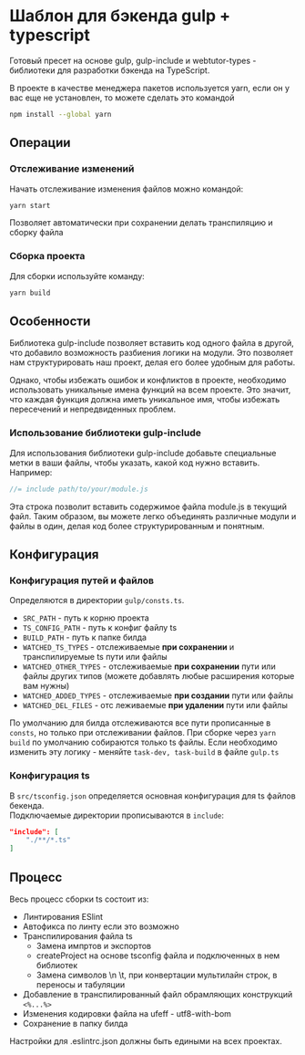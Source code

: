 # Шаблон для бэкенда gulp + typescript

Готовый пресет на основе gulp, gulp-include и webtutor-types - библиотеки для разработки бэкенда на TypeScript.

В проекте в качестве менеджера пакетов используется yarn, если он у вас еще не установлен, то можете сделать это командой

```bash
npm install --global yarn
```

## Операции

### Отслеживание изменений

Начать отслеживание изменения файлов можно командой:

```bash
yarn start
```

Позволяет автоматически при сохранении делать транспиляцию и сборку файла

### Сборка проекта

Для сборки используйте команду:

```bash
yarn build
```

## Особенности

Библиотека gulp-include позволяет вставить код одного файла в другой, что добавило возможность разбиения логики на модули. Это позволяет нам структурировать наш проект, делая его более удобным для работы.

Однако, чтобы избежать ошибок и конфликтов в проекте, необходимо использовать уникальные имена функций на всем проекте. Это значит, что каждая функция должна иметь уникальное имя, чтобы избежать пересечений и непредвиденных проблем.

### Использование библиотеки gulp-include

Для использования библиотеки gulp-include добавьте специальные метки в ваши файлы, чтобы указать, какой код нужно вставить. Например:

```js
//= include path/to/your/module.js
```

Эта строка позволит вставить содержимое файла module.js в текущий файл. Таким образом, вы можете легко объединять различные модули и файлы в один, делая код более структурированным и понятным.

## Конфигурация

### Конфигурация путей и файлов

Определяются в директории `gulp/consts.ts`.

- `SRC_PATH` - путь к корню проекта
- `TS_CONFIG_PATH` - путь к конфиг файлу ts
- `BUILD_PATH` - путь к папке билда
- `WATCHED_TS_TYPES` - отслеживаемые **при сохранении** и транспилируемые ts пути или файлы
- `WATCHED_OTHER_TYPES` - отслеживаемые **при сохранении** пути или файлы других типов (можете добавлять любые расширения которые вам нужны)
- `WATCHED_ADDED_TYPES` - отслеживаемые **при создании** пути или файлы
- `WATCHED_DEL_FILES` - отс леживаемые **при удалении** пути или файлы

По умолчанию для билда отслеживаются все пути прописанные в `consts`, но только при отслеживании файлов. При сборке через `yarn build` по умолчанию собираются только ts файлы. Если необходимо изменить эту логику - меняйте `task-dev, task-build` в файле `gulp.ts`

### Конфигурация ts

В `src/tsconfig.json` определяется основная конфигурация для ts файлов бекенда.<br/>
Подключаемые директории прописываются в `include`:

```json
"include": [
	"./**/*.ts"
]
```

## Процесс

Весь процесс сборки ts состоит из:

- Линтирования ESlint
- Автофикса по линту если это возможно
- Транспилирования файла ts
  - Замена импртов и экспортов
  - createProject на основе tsconfig файла и подключенных в нем библиотек
  - Замена символов \n \t, при конвертации мультилайн строк, в переносы и табуляции
- Добавление в транспилированный файл обрамляющих конструкций `<%...%>`
- Изменения кодировки файла на ufeff - utf8-with-bom
- Сохранение в папку билда

Настройки для .eslintrc.json должны быть едиными на всех проектах.
